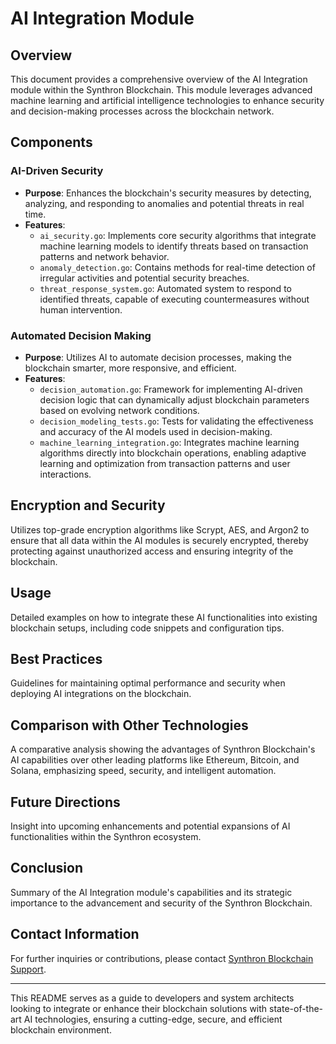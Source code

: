 # AI Integration Module
## Overview
This document provides a comprehensive overview of the AI Integration module within the Synthron Blockchain. This module leverages advanced machine learning and artificial intelligence technologies to enhance security and decision-making processes across the blockchain network.

## Components
### AI-Driven Security
- **Purpose**: Enhances the blockchain's security measures by detecting, analyzing, and responding to anomalies and potential threats in real time.
- **Features**:
  - `ai_security.go`: Implements core security algorithms that integrate machine learning models to identify threats based on transaction patterns and network behavior.
  - `anomaly_detection.go`: Contains methods for real-time detection of irregular activities and potential security breaches.
  - `threat_response_system.go`: Automated system to respond to identified threats, capable of executing countermeasures without human intervention.

### Automated Decision Making
- **Purpose**: Utilizes AI to automate decision processes, making the blockchain smarter, more responsive, and efficient.
- **Features**:
  - `decision_automation.go`: Framework for implementing AI-driven decision logic that can dynamically adjust blockchain parameters based on evolving network conditions.
  - `decision_modeling_tests.go`: Tests for validating the effectiveness and accuracy of the AI models used in decision-making.
  - `machine_learning_integration.go`: Integrates machine learning algorithms directly into blockchain operations, enabling adaptive learning and optimization from transaction patterns and user interactions.

## Encryption and Security
Utilizes top-grade encryption algorithms like Scrypt, AES, and Argon2 to ensure that all data within the AI modules is securely encrypted, thereby protecting against unauthorized access and ensuring integrity of the blockchain.

## Usage
Detailed examples on how to integrate these AI functionalities into existing blockchain setups, including code snippets and configuration tips.

## Best Practices
Guidelines for maintaining optimal performance and security when deploying AI integrations on the blockchain.

## Comparison with Other Technologies
A comparative analysis showing the advantages of Synthron Blockchain's AI capabilities over other leading platforms like Ethereum, Bitcoin, and Solana, emphasizing speed, security, and intelligent automation.

## Future Directions
Insight into upcoming enhancements and potential expansions of AI functionalities within the Synthron ecosystem.

## Conclusion
Summary of the AI Integration module's capabilities and its strategic importance to the advancement and security of the Synthron Blockchain.

## Contact Information
For further inquiries or contributions, please contact [Synthron Blockchain Support](mailto:support@synthronblockchain.com).

---

This README serves as a guide to developers and system architects looking to integrate or enhance their blockchain solutions with state-of-the-art AI technologies, ensuring a cutting-edge, secure, and efficient blockchain environment.
